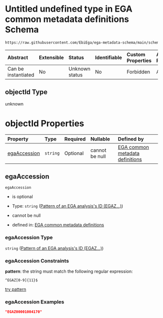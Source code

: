 # Untitled undefined type in EGA common metadata definitions Schema

```txt
https://raw.githubusercontent.com/EbiEga/ega-metadata-schema/main/schemas/EGA.common-definitions.json#/definitions/objectIdAndObjectTypeCheck/anyOf/8/properties/objectId
```



| Abstract            | Extensible | Status         | Identifiable | Custom Properties | Additional Properties | Access Restrictions | Defined In                                                                                           |
| :------------------ | :--------- | :------------- | :----------- | :---------------- | :-------------------- | :------------------ | :--------------------------------------------------------------------------------------------------- |
| Can be instantiated | No         | Unknown status | No           | Forbidden         | Allowed               | none                | [EGA.common-definitions.json\*](../../../schemas/EGA.common-definitions.json "open original schema") |

## objectId Type

unknown

# objectId Properties

| Property                      | Type     | Required | Nullable       | Defined by                                                                                                                                                                                                                                                                                                                                                                                                                                  |
| :---------------------------- | :------- | :------- | :------------- | :------------------------------------------------------------------------------------------------------------------------------------------------------------------------------------------------------------------------------------------------------------------------------------------------------------------------------------------------------------------------------------------------------------------------------------------ |
| [egaAccession](#egaaccession) | `string` | Optional | cannot be null | [EGA common metadata definitions](ega-4-definitions-check-that-the-objectids-accession-pattern-and-objecttype-match-anyof-analysis-objectid-and-objecttype-check-properties-objectid-properties-pattern-of-an-ega-analysiss-id-egaz.md "https://raw.githubusercontent.com/EbiEga/ega-metadata-schema/main/schemas/EGA.common-definitions.json#/definitions/objectIdAndObjectTypeCheck/anyOf/8/properties/objectId/properties/egaAccession") |

## egaAccession



`egaAccession`

*   is optional

*   Type: `string` ([Pattern of an EGA analysis's ID (EGAZ...)](ega-4-definitions-check-that-the-objectids-accession-pattern-and-objecttype-match-anyof-analysis-objectid-and-objecttype-check-properties-objectid-properties-pattern-of-an-ega-analysiss-id-egaz.md))

*   cannot be null

*   defined in: [EGA common metadata definitions](ega-4-definitions-check-that-the-objectids-accession-pattern-and-objecttype-match-anyof-analysis-objectid-and-objecttype-check-properties-objectid-properties-pattern-of-an-ega-analysiss-id-egaz.md "https://raw.githubusercontent.com/EbiEga/ega-metadata-schema/main/schemas/EGA.common-definitions.json#/definitions/objectIdAndObjectTypeCheck/anyOf/8/properties/objectId/properties/egaAccession")

### egaAccession Type

`string` ([Pattern of an EGA analysis's ID (EGAZ...)](ega-4-definitions-check-that-the-objectids-accession-pattern-and-objecttype-match-anyof-analysis-objectid-and-objecttype-check-properties-objectid-properties-pattern-of-an-ega-analysiss-id-egaz.md))

### egaAccession Constraints

**pattern**: the string must match the following regular expression:&#x20;

```regexp
^EGAZ[0-9]{11}$
```

[try pattern](https://regexr.com/?expression=%5EEGAZ%5B0-9%5D%7B11%7D%24 "try regular expression with regexr.com")

### egaAccession Examples

```json
"EGAZ00001004170"
```
